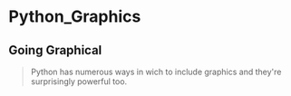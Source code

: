 # Python_Graphics
## Going Graphical

> Python has numerous ways in wich to include graphics and they're surprisingly powerful too.
